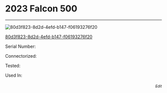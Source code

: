 # **2023 Falcon 500**
---

![80d3f823-8d2d-4efd-b147-f06193276f20](https://mcquaidrobotics.github.io/inv/images/80d3f823-8d2d-4efd-b147-f06193276f20.png)

[80d3f823-8d2d-4efd-b147-f06193276f20](https://mcquaidrobotics.github.io/inv/images/labels/lb-80d3f823-8d2d-4efd-b147-f06193276f20.png)

Serial Number: 

Connectorized: 

Tested: 

Used In: 


###### [<div style="text-align: right"><sub>Edit</sub></div>](https://github.com/McQuaidRobotics/inv/blob/main/guids/80d3f823-8d2d-4efd-b147-f06193276f20.md)

